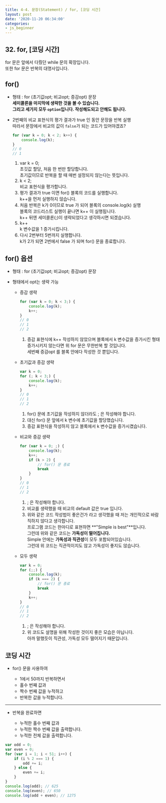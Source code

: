 ```yaml
---
title: 4-4. 문장(Statement) / for, [코딩 시간]
layout: post
date: '2020-11-20 06:34:00'
categories:
- js_beginner
---
```


## 32. for, [코딩 시간]

for 문은 앞에서 다뤘던 while 문의 확장입니다.  
또한 for 문은 반복의 대명사입니다.  

## for()

* 형태 : for (초기값opt; 비교opt; 증감opt) 문장  
  **세미콜론을 마지막에 생략한 것을 볼 수 있습니다.**  
  **그리고 세가지 모두 `option`입니다. 작성해도되고 안해도 됩니다.**
* 2번째의 비교 표현식의 평가 결과가 true 인 동안 문장을 반복 실행  
  따라서 문장에서 비교의 값이 `false`가 되는 코드가 있어야겠죠?
  
    ```javascript
    for (var k = 0; k < 2; k++) {
        console.log(k);
    }
    // 0
    // 1
    ```
    
    1. var k = 0;  
       초깃값 할당, 처음 한 번만 할당합니다.  
       초기값이므로 반복을 할 때 매번 설정되지 않는다는 뜻입니다.
    2. k < 2;  
       비교 표현식을 평가합니다.
    3. 평가 결과가 true 이면 for() 블록의 코드를 실행합니다.  
       k++을 먼저 실행하지 않습니다.
    4. 처음 반복은 k가 0이므로 true 가 되어 블록의 console.log(k) 실행  
       블록의 코드리스트 실행이 끝나면 k++ 이 실행됩니다.  
       k++ 뒤엔 세미콜론(;)이 생략되었다고 생각하시면 되겠습니다.
    5. k++  
       k 변수값을 1 증가시킵니다.
    6. 다시 2번부터 5번까지 실행합니다.  
       k가 2가 되면 2번에서 false 가 되며 for() 문을 종료합니다.
       
## for() 옵션

* 형태 : for (초기값opt; 비교opt; 증감opt) 문장
* 형태에서 opt는 생략 가능

    * 증감 생략
    
        ```javascript
        for (var k = 0; k < 3;) {
            console.log(k);
            k++;
        }
        // 0
        // 1
        // 2
        ```
        
        1. 증감 표현식에 k++ 작성하지 않았으며 블록에서 k 변수값을 증가시킨 형태  
           증가시키지 않는다면 위 for 문은 무한반복 할 것입니다.  
           세번째 증감opt 를 블록 안에다 작성한 것 뿐입니다.
    
    * 초기값과 증감 생략
    
        ```javascript
        var k = 0;
        for (; k < 3;) {
            console.log(k);
            k++;
        }
        // 0
        // 1
        // 2
        ```
        
        1. for() 문에 초기값을 작성하지 않더라도 ; 은 작성해야 합니다.
        2. 대신 for() 문 앞에서 k 변수에 초기값을 할당했습니다.
        3. 증감 표현식을 작성하지 않고 블록에서 k 변수값을 증가시켰습니다.
    
    * 비교와 증감 생략
    
        ```javascript
        for (var k = 0; ;) {
            console.log(k);
            k++;
            if (k > 2) {
                // for() 문 종료
                break
            }
        }
        // 0
        // 1
        // 2
        ```
        
        1. ; 은 작성해야 합니다.
        2. 비교를 생략했을 때 비교의 default 값은 true 입니다.
        3. 위와 같은 코드 작성법이 좋은건가 라고 생각했을 때 저는 개인적으로 바람직하지 않다고 생각합니다.  
           프로그램 코드는 한마디로 표현하면 **"Simple is best"**입니다.  
           그런데 위와 같은 코드는 **가독성이 떨어집니다.**  
           Simple 안에는 **가독성과 직관성**이 모두 포함되어있습니다.  
           그런데 위 코드는 직관적이지도 않고 가독성이 좋지도 않습니다.
    
    * 모두 생략
    
        ```javascript
        var k = 0;
        for (;;) {
            console.log(k);
            if (k === 2) {
                // for() 문 종료
                break
            }
            k++;
        }
        // 0
        // 1
        // 2
        ```
        
        1. ; 은 작성해야 합니다.
        2. 위 코드도 설명을 위해 작성한 것이지 좋은 모습은 아닙니다.  
           아까 말했듯이 직관성, 가독성 모두 떨어지기 때문입니다.
           
## 코딩 시간

* for() 문을 사용하여

    * 1에서 50까지 반복하면서
    * 홀수 번째 값과
    * 짝수 번째 값을 누적하고
    * 반복한 값을 누적합니다.
    
---

* 반복을 완료하면

    * 누적한 홀수 번째 값과
    * 누적한 짝수 번째 값을 출력합니다.
    * 누적한 전체 값을 출력합니다.
    
```javascript
var odd = 0;
var even = 0;
for (var i = 1; i < 51; i++) {
    if (i % 2 === 1) {
        odd += i;
    } else {
        even += i;
    }
}
console.log(odd); // 625
console.log(even); // 650
console.log(odd + even); // 1275
```